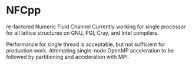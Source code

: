 # NFCpp
re-factored Numeric Fluid Channel
Currently working for single processor for all lattice structures on GNU, PGI, Cray, and Intel compilers.

Performance for single thread is acceptable, but not sufficient for production work.  Attempting single-node OpenMP
acceleration to be followed by partitioning and acceleration with MPI.
